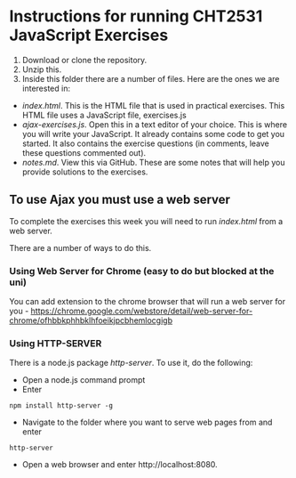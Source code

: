 # Instructions for running CHT2531 JavaScript Exercises

1. Download or clone the repository.
2. Unzip this.
3. Inside this folder there are a number of files. Here are the ones we are interested in:

* *index.html*. This is the HTML file that is used in practical exercises. This HTML file uses a JavaScript file, exercises.js
* *ajax-exercises.js*. Open this in a text editor of your choice. This is where you will write your JavaScript. It already contains some code to get you started. It also contains the exercise questions (in comments, leave these questions commented out).
* *notes.md*. View this via GitHub. These are some notes that will help you provide solutions to the exercises.

## To use Ajax you must use a web server
To complete the exercises this week you will need to run *index.html* from a web server. 

There are a number of ways to do this.
### Using Web Server for Chrome (easy to do but blocked at the uni)
You can add extension to the chrome browser that will run a web server for you - https://chrome.google.com/webstore/detail/web-server-for-chrome/ofhbbkphhbklhfoeikjpcbhemlocgigb 

### Using HTTP-SERVER
There is a node.js package *http-server*. To use it, do the following:
* Open a node.js command prompt
* Enter
```
npm install http-server -g
```
* Navigate to the folder where you want to serve web pages from and enter
```
http-server
```
* Open a web browser and enter http://localhost:8080. 
